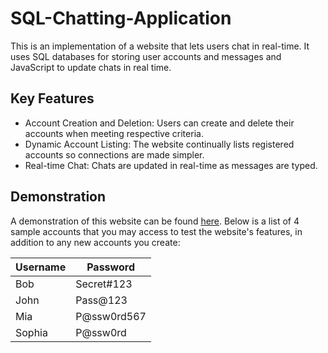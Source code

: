 # SQL-Chatting-Application

This is an implementation of a website that lets users chat in real-time. It uses SQL databases for storing user accounts and messages and JavaScript to update chats in real time.

## Key Features

- Account Creation and Deletion: Users can create and delete their accounts when meeting respective criteria.
- Dynamic Account Listing: The website continually lists registered accounts so connections are made simpler.
- Real-time Chat: Chats are updated in real-time as messages are typed.

## Demonstration

A demonstration of this website can be found [here](https://web.njit.edu/~jm2375/Portfolio/SQLChatting/chat.html). Below is a list of 4 sample accounts that you may access to test the website's features, in addition to any new accounts you create:

| Username | Password      |
|----------|---------------|
| Bob      | Secret#123    |
| John     | Pass@123      |
| Mia      | P@ssw0rd567   |
| Sophia   | P@ssw0rd      |
